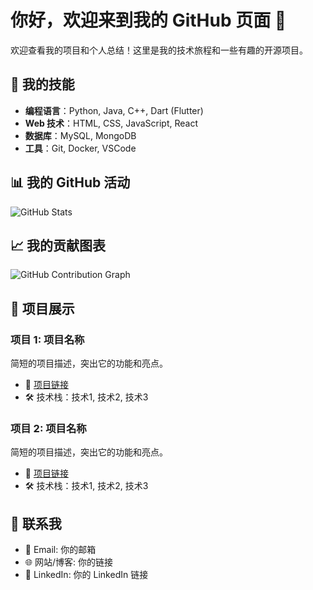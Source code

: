 # 你好，欢迎来到我的 GitHub 页面 👋

欢迎查看我的项目和个人总结！这里是我的技术旅程和一些有趣的开源项目。

## 🎯 我的技能
- **编程语言**：Python, Java, C++, Dart (Flutter)
- **Web 技术**：HTML, CSS, JavaScript, React
- **数据库**：MySQL, MongoDB
- **工具**：Git, Docker, VSCode

## 📊 我的 GitHub 活动

![GitHub Stats](https://github-readme-stats.vercel.app/api?username=你的GitHub用户名&show_icons=true&hide_title=true&hide=prs&count_private=true)

## 📈 我的贡献图表

![GitHub Contribution Graph](https://github-readme-activity-graph.cyclic.app/graph?username=你的GitHub用户名&theme=github)

## 🚀 项目展示

### 项目 1: 项目名称
简短的项目描述，突出它的功能和亮点。

- 🔗 [项目链接](https://github.com/你的用户名/项目链接)
- 🛠️ 技术栈：技术1, 技术2, 技术3

### 项目 2: 项目名称
简短的项目描述，突出它的功能和亮点。

- 🔗 [项目链接](https://github.com/你的用户名/项目链接)
- 🛠️ 技术栈：技术1, 技术2, 技术3

## 💬 联系我

- 📧 Email: 你的邮箱
- 🌐 网站/博客: 你的链接
- 💼 LinkedIn: 你的 LinkedIn 链接

